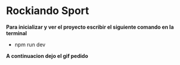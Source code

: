 # Rockiando Sport

**Para inicializar y ver el proyecto escribir el siguiente comando
en la terminal**
- npm run dev 

**A continuacion dejo el gif pedido**
